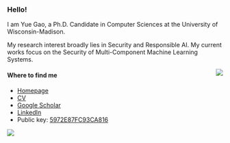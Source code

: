 ### Hello!

I am Yue Gao, a Ph.D. Candidate in Computer Sciences at the University of Wisconsin-Madison.

My research interest broadly lies in Security and Responsible AI. My current works focus on the Security of Multi-Component Machine Learning Systems.

<img src="https://github-readme-stats.vercel.app/api?username=Lodour&count_private=true&show_icons=true&hide_border=true" align="right">

#### Where to find me

- [Homepage](https://pages.cs.wisc.edu/~gy)
- [CV](https://pages.cs.wisc.edu/~gy/assets/pdf/cv.pdf?ts=1695661787)
- [Google Scholar](https://scholar.google.com/citations?user=LKuguQ8AAAAJ)
- [LinkedIn](https://www.linkedin.com/in/ygao234/)
- Public key: [5972E87FC93CA816](https://raw.githubusercontent.com/Lodour/Lodour/main/public.asc)

<img src="https://github-readme-stats.vercel.app/api/top-langs/?username=Lodour&layout=compact&hide_border=true" align="center">
